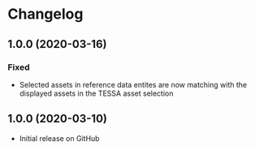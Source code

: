 # Changelog

## 1.0.0 (2020-03-16)
### Fixed
* Selected assets in reference data entites are now matching with the displayed assets in the TESSA asset selection

## 1.0.0 (2020-03-10)
* Initial release on GitHub
